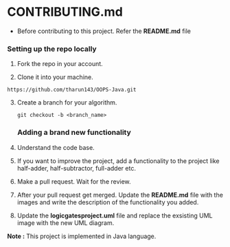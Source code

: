# CONTRIBUTING.md
- Before contributing to this project. Refer the **README.md** file

### Setting up the repo locally

1. Fork the repo in your account.

2. Clone it into your machine.

  ```
  https://github.com/tharun143/OOPS-Java.git
  
```

3. Create a branch for your algorithm.

   ```
   git checkout -b <branch_name>
   ```
   
   ### Adding a brand new functionality
   
  1. Understand the code base.
  2. If you want to improve the project, add a functionality to the project like half-adder, half-subtractor, full-adder etc.
  3. Make a pull request. Wait for the review.
  4. After your pull request get merged. Update the **README.md** file with the images and write the description of the functionality you added.
  5. Update the **logicgatesproject.uml** file and replace the exsisting UML image with the new UML diagram.
  
  **Note :** This project is implemented in Java language. 
